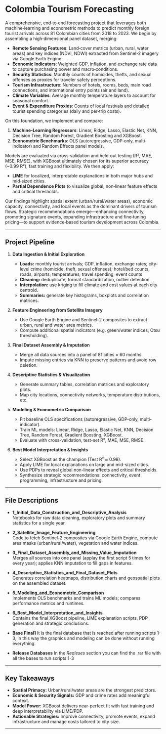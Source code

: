 # Colombia Tourism Forecasting

A comprehensive, end‐to‐end forecasting project that leverages both machine‐learning and econometric methods to predict monthly foreign tourist arrivals across 81 Colombian cities from 2018 to 2023. We begin by assembling a high‐dimensional panel dataset, merging:

- **Remote Sensing Features**: Land‐cover metrics (urban, rural, water areas) and key indices (NDVI, NDWI) extracted from Sentinel-2 imagery via Google Earth Engine.  
- **Economic Indicators**: Weighted GDP, inflation, and exchange rate data to capture purchasing power and macro‐conditions.  
- **Security Statistics**: Monthly counts of homicides, thefts, and sexual offenses as proxies for traveler safety perceptions.  
- **Tourism Infrastructure**: Numbers of hotels, rooms, beds, main road connections, and international entry points (air and land).  
- **Climate Variables**: Average monthly temperature layers to account for seasonal comfort.  
- **Event & Expenditure Proxies**: Counts of local festivals and detailed tourist spending categories (daily and per‐trip costs).


On this foundation, we implement and compare:
1. **Machine‐Learning Regressors**: Linear, Ridge, Lasso, Elastic Net, KNN, Decision Tree, Random Forest, Gradient Boosting and XGBoost.  
2. **Econometric Benchmarks**: OLS (autoregressive, GDP‐only, multi‐indicator) and Random Effects panel models.

Models are evaluated via cross‐validation and held‐out testing (R², MAE, MSE, RMSE), with XGBoost ultimately chosen for its superior accuracy (~0.99 R²), fast training and flexibility. We then apply:

- **LIME** for localized, interpretable explanations in both major hubs and mid‐sized cities.  
- **Partial Dependence Plots** to visualize global, non‐linear feature effects and critical thresholds.

Our findings highlight spatial extent (urban/rural/water areas), economic capacity, connectivity, and local events as the dominant drivers of tourism flows. Strategic recommendations emerge—enhancing connectivity, promoting signature events, expanding infrastructure and fine‐tuning pricing—to support evidence‐based tourism development across Colombia.  


---

## Project Pipeline

1. **Data Ingestion & Initial Exploration**  
   - **Loads:** monthly tourist arrivals; GDP, inflation, exchange rates; city‐level crime (homicide, theft, sexual offenses); hotel/bed counts, roads, airports; temperatures; travel spending; event counts
   - **Cleaning:** deduplicate, format standardization, outlier detection.  
   - **Interpolation:** use kriging to fill climate and cost values at each city centroid.  
   - **Summaries:** generate key histograms, boxplots and correlation matrices. 

2. **Feature Engineering from Satellite Imagery**  
   - Use Google Earth Engine and Sentinel-2 composites to extract urban, rural and water area metrics.  
   - Compute additional spatial indicators (e.g. green/water indices, Otsu thresholding).

3. **Final Dataset Assembly & Imputation**  
   - Merge all data sources into a panel of 81 cities × 60 months.  
   - Impute missing entries via KNN to preserve patterns and avoid row deletion.

4. **Descriptive Statistics & Visualization**  
   - Generate summary tables, correlation matrices and exploratory plots.  
   - Map city locations, connectivity networks, temperature distributions, etc.

5. **Modeling & Econometric Comparison**  
   - Fit baseline OLS specifications (autoregressive, GDP-only, multi-indicator).  
   - Train ML models: Linear, Ridge, Lasso, Elastic Net, KNN, Decision Tree, Random Forest, Gradient Boosting, XGBoost.  
   - Evaluate with cross-validation, test-set R², MAE, MSE, RMSE.  

6. **Best Model Interpretation & Insights**  
   - Select XGBoost as the champion (Test R² ≈ 0.99).  
   - Apply LIME for local explanations on large and mid-sized cities.  
   - Use PDPs to reveal global non-linear effects and critical thresholds.  
   - Synthesize strategic recommendations: connectivity, event programming, infrastructure and pricing.

---

## File Descriptions

- **1_Initial_Data_Construction_and_Descriptive_Analysis**  
  Notebooks for raw data cleaning, exploratory plots and summary statistics for a single year.

- **2_Satellite_Image_Feature_Engineering**  
  Code to fetch Sentinel-2 composites via Google Earth Engine, compute area masks (urban/rural/water), vegetation and water indices.

- **3_Final_Dataset_Assembly_and_Missing_Value_Imputation**  
  Merges all sources into one panel (applay the first script 5 times for every year); applies KNN imputation to fill gaps in features.

- **4_Descriptive_Statistics_and_Final_Dataset_Plots**  
  Generates correlation heatmaps, distribution charts and geospatial plots on the assembled dataset.

- **5_Modeling_and_Econometric_Comparison**  
  Implements OLS benchmarks and trains ML models; compares performance metrics and runtimes.

- **6_Best_Model_Interpretation_and_Insights**  
  Contains the final XGBoost pipeline, LIME explanation scripts, PDP generation and strategic conclusions.
  
- **Base Final1**
  It is the final database that is reached after running scripts 1-3, in this way the graphics and modeling can be done without running everything.

- **Release Databases**
  In the *Realeses* section you can find the .rar file with all the bases to run scripts 1-3

---

## Key Takeaways

- **Spatial Primacy:** Urban/rural/water areas are the strongest predictors.  
- **Economic & Security Signals:** GDP and crime rates add meaningful context.  
- **Model Power:** XGBoost delivers near-perfect fit with fast training and deep interpretability via LIME/PDP.  
- **Actionable Strategies:** Improve connectivity, promote events, expand infrastructure and manage costs tailored to city size.

---

